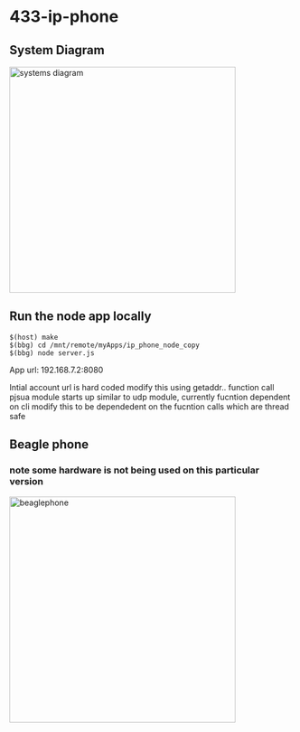 # 433-ip-phone

## System Diagram 
<img src="https://github.com/user-attachments/assets/a98e223c-2803-4743-82ab-23079ce04484" alt="systems diagram" width="400">

## Run the node app locally
```
$(host) make
$(bbg) cd /mnt/remote/myApps/ip_phone_node_copy
$(bbg) node server.js
```
App url: 192.168.7.2:8080


Intial account url is hard coded modify this using getaddr.. function call 
pjsua module starts up similar to udp module, currently fucntion dependent on cli modify this to be dependedent on the fucntion calls which are thread safe

## Beagle phone 
### note some hardware is not being used on this particular version
<img src="https://github.com/user-attachments/assets/0aa0fa0d-71ba-4fb0-9627-8a83e57b2127" alt="beaglephone" width="400">



